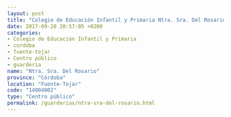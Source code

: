 ```yaml
---
layout: post
title: "Colegio de Educación Infantil y Primaria Ntra. Sra. Del Rosario"
date: 2017-09-20 20:57:05 +0200
categories:
- Colegio de Educación Infantil y Primaria
- cordoba
- fuente-tojar
- Centro público
- guarderia
name: "Ntra. Sra. Del Rosario"
province: "Córdoba"
location: "Fuente-Tojar"
code: "14004002"
type: "Centro público"
permalink: /guarderias/ntra-sra-del-rosario.html
---
```

